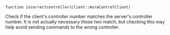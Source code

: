 ```
function iscorrectcontroller(client::AuraControlClient)
```

Check if the client's controller number matches the server's controller number. It is not actually necessary these two match, but checking this may help avoid sending commands to the wrong controller.
